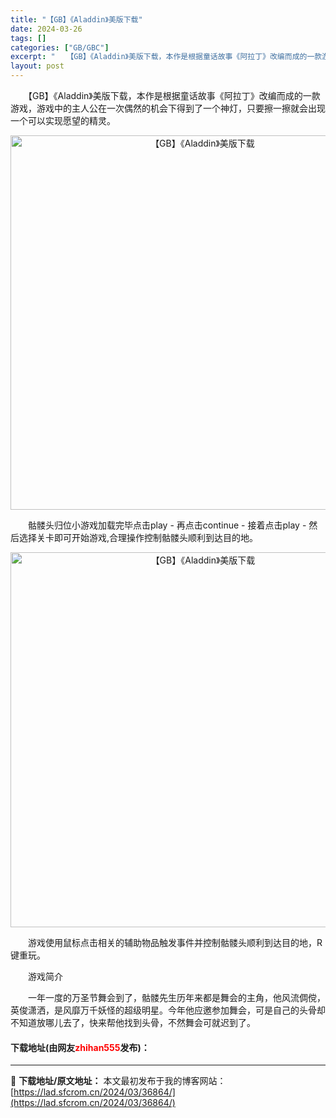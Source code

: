 ```yaml
---
title: "【GB】《Aladdin》美版下载"
date: 2024-03-26
tags: []
categories: ["GB/GBC"]
excerpt: "　　【GB】《Aladdin》美版下载，本作是根据童话故事《阿拉丁》改编而成的一款游戏，游戏中的主人公在一次偶然的机会下得到了一个神灯，只要擦一擦就会出现一个可以实现愿望的精灵。 　　骷髅头归位小游戏加载完毕点击play - 再点击continue - 接着点击play - 然后选择关卡即可开始游戏&hellip;"
layout: post
---
```


 <p>　　【GB】《Aladdin》美版下载，本作是根据童话故事《阿拉丁》改编而成的一款游戏，游戏中的主人公在一次偶然的机会下得到了一个神灯，只要擦一擦就会出现一个可以实现愿望的精灵。</p> <p align="center"><img align="" border="0" src="https://lad.sfcrom.cn/wp-content/uploads/2024/03/20240326_66027e6fab72f.png" width="599" alt="【GB】《Aladdin》美版下载" /></p> <p>　　骷髅头归位小游戏加载完毕点击play - 再点击continue - 接着点击play - 然后选择关卡即可开始游戏,合理操作控制骷髅头顺利到达目的地。</p> <p align="center"><img align="" border="0" src="https://lad.sfcrom.cn/wp-content/uploads/2024/03/20240326_66027e7049f96.png" width="600" alt="【GB】《Aladdin》美版下载" /></p> <p>　　游戏使用鼠标点击相关的辅助物品触发事件并控制骷髅头顺利到达目的地，R键重玩。</p> <p>　　游戏简介</p> <p>　　一年一度的万圣节舞会到了，骷髅先生历年来都是舞会的主角，他风流倜傥，英俊潇洒，是风靡万千妖怪的超级明星。今年他应邀参加舞会，可是自己的头骨却不知道放哪儿去了，快来帮他找到头骨，不然舞会可就迟到了。</p> <p><h4>下载地址(由网友<font color="red">zhihan555</font>发布)：</h4></p> 

---
📖 **下载地址/原文地址：** 本文最初发布于我的博客网站：[https://lad.sfcrom.cn/2024/03/36864/](https://lad.sfcrom.cn/2024/03/36864/)
